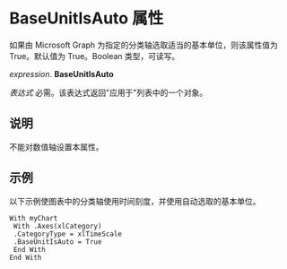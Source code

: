 
# BaseUnitIsAuto 属性

如果由 Microsoft Graph 为指定的分类轴选取适当的基本单位，则该属性值为 True。默认值为 True。Boolean 类型，可读写。

 _expression_. **BaseUnitIsAuto**

 _表达式_ 必需。该表达式返回"应用于"列表中的一个对象。


## 说明

不能对数值轴设置本属性。


## 示例

以下示例使图表中的分类轴使用时间刻度，并使用自动选取的基本单位。


```
With myChart 
 With .Axes(xlCategory) 
 .CategoryType = xlTimeScale 
 .BaseUnitIsAuto = True 
 End With 
End With
```

